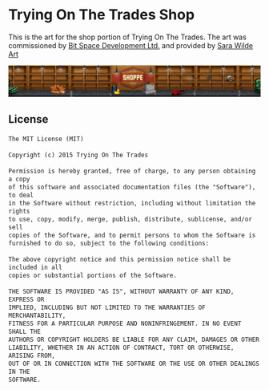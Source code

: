 # Trying On The Trades Shop

This is the art for the shop portion of Trying On The Trades. The art was commissioned by <a href="http://bitspacedevelopment.com">Bit Space Development Ltd.</a> and provided by <a href="http://sarawildeart.com/">Sara Wilde Art</a>

<img src="TOTT_Shop_deliverable_01.jpg" />

## License 

```
The MIT License (MIT)

Copyright (c) 2015 Trying On The Trades

Permission is hereby granted, free of charge, to any person obtaining a copy
of this software and associated documentation files (the "Software"), to deal
in the Software without restriction, including without limitation the rights
to use, copy, modify, merge, publish, distribute, sublicense, and/or sell
copies of the Software, and to permit persons to whom the Software is
furnished to do so, subject to the following conditions:

The above copyright notice and this permission notice shall be included in all
copies or substantial portions of the Software.

THE SOFTWARE IS PROVIDED "AS IS", WITHOUT WARRANTY OF ANY KIND, EXPRESS OR
IMPLIED, INCLUDING BUT NOT LIMITED TO THE WARRANTIES OF MERCHANTABILITY,
FITNESS FOR A PARTICULAR PURPOSE AND NONINFRINGEMENT. IN NO EVENT SHALL THE
AUTHORS OR COPYRIGHT HOLDERS BE LIABLE FOR ANY CLAIM, DAMAGES OR OTHER
LIABILITY, WHETHER IN AN ACTION OF CONTRACT, TORT OR OTHERWISE, ARISING FROM,
OUT OF OR IN CONNECTION WITH THE SOFTWARE OR THE USE OR OTHER DEALINGS IN THE
SOFTWARE.
```
